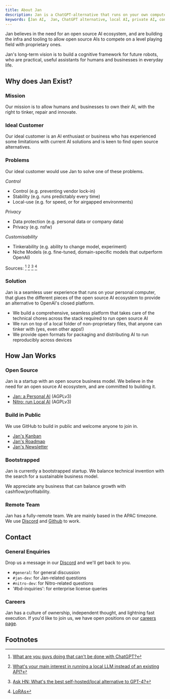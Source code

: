 ```yaml
---
title: About Jan
description: Jan is a ChatGPT-alternative that runs on your own computer, with a local API server.
keywords: [Jan AI,  Jan, ChatGPT alternative, local AI, private AI, conversational AI, no-subscription fee, large language model ]
---
```


Jan believes in the need for an open source AI ecosystem, and are building the infra and tooling to allow open source AIs to compete on a level playing field with proprietary ones.

Jan's long-term vision is to build a cognitive framework for future robots, who are practical, useful assistants for humans and businesses in everyday life. 

## Why does Jan Exist?

### Mission

Our mission is to allow humans and businesses to own their AI, with the right to tinker, repair and innovate. 

### Ideal Customer

Our ideal customer is an AI enthusiast or business who has experienced some limitations with current AI solutions and is keen to find open source alternatives. 

### Problems

Our ideal customer would use Jan to solve one of these problems. 

*Control*
- Control (e.g. preventing vendor lock-in)
- Stability (e.g. runs predictably every time)
- Local-use (e.g. for speed, or for airgapped environments)
 
*Privacy*
- Data protection (e.g. personal data or company data)
- Privacy (e.g. nsfw) 

*Customisability*
- Tinkerability (e.g. ability to change model, experiment)
- Niche Models (e.g. fine-tuned, domain-specific models that outperform OpenAI)

Sources: [^1] [^2] [^3] [^4]

[^1]: [What are you guys doing that can't be done with ChatGPT?](https://www.reddit.com/r/LocalLLaMA/comments/17mghqr/comment/k7ksti6/?utm_source=share&utm_medium=web2x&context=3)
[^2]: [What's your main interest in running a local LLM instead of an existing API?](https://www.reddit.com/r/LocalLLaMA/comments/1718a9o/whats_your_main_interest_in_running_a_local_llm/)
[^3]: [Ask HN: What's the best self-hosted/local alternative to GPT-4?](https://news.ycombinator.com/item?id=36138224) 
[^4]: [LoRAs](https://www.reddit.com/r/LocalLLaMA/comments/17mghqr/comment/k7mdz1i/?utm_source=share&utm_medium=web2x&context=3)

### Solution

Jan is a seamless user experience that runs on your personal computer, that glues the different pieces of the open source AI ecosystem to provide an alternative to OpenAI's closed platform. 

- We build a comprehensive, seamless platform that takes care of the technical chores across the stack required to run open source AI
- We run on top of a local folder of non-proprietary files, that anyone can tinker with (yes, even other apps!) 
- We provide open formats for packaging and distributing AI to run reproducibly across devices

## How Jan Works

### Open Source

Jan is a startup with an open source business model. We believe in the need for an open source AI ecosystem, and are committed to building it. 

- [Jan: a Personal AI](https://github.com/janhq/jan) (AGPLv3)
- [Nitro: run Local AI](https://github.com/janhq/nitro) (AGPLv3)

### Build in Public

We use GitHub to build in public and welcome anyone to join in.  

- [Jan's Kanban](https://github.com/orgs/janhq/projects/5)
- [Jan's Roadmap](https://github.com/orgs/janhq/projects/5/views/29)
- [Jan's Newsletter](https://newsletter.jan.ai) 

### Bootstrapped

Jan is currently a bootstrapped startup. We balance technical invention with the search for a sustainable business model. 

We appreciate any business that can balance growth with cashflow/profitability. 

### Remote Team

Jan has a fully-remote team. We are mainly based in the APAC timezone. We use [Discord](https://discord.gg/af6SaTdzpx) and [Github](https://github.com/janhq) to work. 

## Contact

### General Enquiries

Drop us a message in our [Discord](https://discord.gg/af6SaTdzpx) and we'll get back to you.

- `#general`: for general discussion
- `#jan-dev`: for Jan-related questions
- `#nitro-dev`: for Nitro-related questions
- '#bd-inquiries': for enterprise license queries

### Careers

Jan has a culture of ownership, independent thought, and lightning fast execution. If you'd like to join us, we have open positions on our [careers page](https://janai.bamboohr.com/careers).   

## Footnotes
